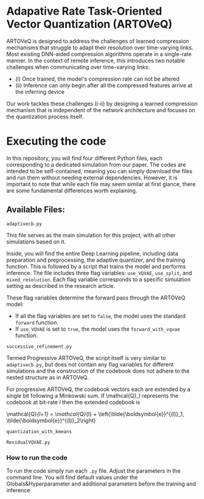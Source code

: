 # Adapative Rate Task-Oriented Vector Quantization (ARTOVeQ)

ARTOVeQ is designed to address the challenges of learned compression mechanisms that struggle to adapt their resolution over time-varying links. Most existing DNN-aided compression algorithms operate in a single-rate manner. In the context of remote inference, this introduces two notable challenges when communicating over time-varying links:
- (i) Once trained, the model's compression rate can not be altered
- (ii) Inference can only begin after all the compressed features arrive at the inferring device

Our work tackles these challenges (i-ii) by designing a learned compression mechanism that is independent of the network architecture and focuses on the quantization process itself.


# Executing the code

In this repository, you will find four different Python files, each corresponding to a dedicated simulation from our paper. The codes are intended to be self-contained, meaning you can simply download the files and run them without needing external dependencies. However, it is important to note that while each file may seem similar at first glance, there are some fundamental differences worth explaining.

## Available Files:
`adaptivecb.py`

This file serves as the main simulation for this project, with all other simulations based on it.

Inside, you will find the entire Deep Learning pipeline, including data preparation and preprocessing, the adaptive quantizer, and the training function. This is followed by a script that trains the model and performs inference. The file includes three flag variables: `use_VQVAE`, `use_split`, and `mixed_resolution`. Each flag variable corresponds to a specific simulation setting as described in the research article.

These flag variables determine the forward pass through the ARTOVeQ model:
  - If all the flag variables are set to `false`, the model uses the standard `forward` function.
  - If `use_VQVAE` is set to `true`, the model uses the `forward_with_vqvae` function.


`successive_refinement.py`

Termed Progressive ARTOVeQ, the script itself is very similar to `adaptivecb.py`, but does not contain any flag variables for different simulations and the construction of the codebook does not adhere to the nested structure as in ARTOVeQ.

For progressive ARTOVeQ, the codebook vectors each are extended by a single bit following a Minkowski sum. If \mathcal{Q}_l  represents the codebook at bit-rate $l$ then the extended codebook is


  \mathcal{Q}_{l+1} = \mathcal{Q}_{l} + \left\{\tilde{\boldsymbol{e}}^{(l)}_1, \tilde{\boldsymbol{e}}^{(l)}_2\right\}


 `quantization_with_kmeans`

`ResidualVQVAE.py`

  ### How to run the code

  To run the code simply run each `.py` file. Adjust the parameters in the command line. You will find default values under the Globals&Hyperparameter and additional parameters before the training and inference


